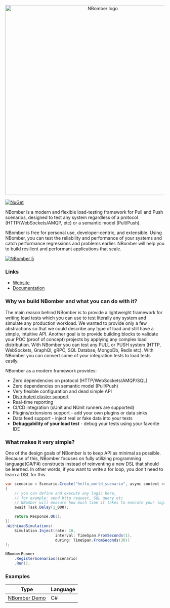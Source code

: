 <p align="center">
  <img src="https://github.com/PragmaticFlow/NBomber/blob/dev/assets/nbomber_logo.png" alt="NBomber logo" width="600px">
</p>

[![NuGet](https://img.shields.io/nuget/v/nbomber.svg)](https://www.nuget.org/packages/nbomber/)

NBomber is a modern and flexible load-testing framework for Pull and Push scenarios, designed to test any system regardless of a protocol (HTTP/WebSockets/AMQP, etc) or a semantic model (Pull/Push).

NBomber is free for personal use, developer-centric, and extensible.
Using NBomber, you can test the reliability and performance of your systems and catch performance regressions and problems earlier. 
NBomber will help you to build resilient and performant applications that scale.

[![NBomber 5](https://cdn.jsdelivr.net/gh/PragmaticFlow/NBomber@assets/v5.0/assets/NBomber_5_youtube.png)](https://youtu.be/Z51PyZvZNF8)

### Links
- [Website](https://nbomber.com/)
- [Documentation](https://nbomber.com/docs/getting-started/overview/)

### Why we build NBomber and what you can do with it?
The main reason behind NBomber is to provide a lightweight framework for writing load tests which you can use to test literally any system and simulate any production workload. We wanted to provide only a few abstractions so that we could describe any type of load and still have a simple, intuitive API.
Another goal is to provide building blocks to validate your POC (proof of concept) projects by applying any complex load distribution.
With NBomber you can test any PULL or PUSH system (HTTP, WebSockets, GraphQl, gRPC, SQL Databse, MongoDb, Redis etc).
With NBomber you can convert some of your integration tests to load tests easily.

NBomber as a modern framework provides:
- Zero dependencies on protocol (HTTP/WebSockets/AMQP/SQL)
- Zero dependencies on semantic model (Pull/Push)
- Very flexible configuration and dead simple API
- [Distributed cluster support](https://nbomber.com/docs/cluster/overview)
- Real-time reporting
- CI/CD integration (xUnit and NUnit runners are supported)
- Plugins/extensions support - add your own plugins or data sinks
- Data feed support - inject real or fake data into your tests
- **Debuggability of your load test** - debug your tests using your favorite IDE

### What makes it very simple?
One of the design goals of NBomber is to keep API as minimal as possible.
Because of this, NBomber focuses on fully utilizing programming language(C#/F#) constructs instead of reinventing a new DSL that should be learned.
In other words, if you want to write a for loop, you don't need to learn a DSL for this.

```csharp
var scenario = Scenario.Create("hello_world_scenario", async context =>
{
    // you can define and execute any logic here,
    // for example: send http request, SQL query etc
    // NBomber will measure how much time it takes to execute your logic
    await Task.Delay(1_000);

    return Response.Ok();
})
.WithLoadSimulations(
    Simulation.Inject(rate: 10,
                      interval: TimeSpan.FromSeconds(1),
                      during: TimeSpan.FromSeconds(30))
);

NBomberRunner
    .RegisterScenarios(scenario)
    .Run();
```

### Examples
|Type|Language
|--|--|
| [NBomber Demo](https://github.com/PragmaticFlow/NBomber/tree/dev/examples/Demo) | C# |

